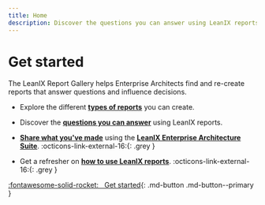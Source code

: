 ```yaml
---
title: Home
description: Discover the questions you can answer using LeanIX reports.
---
```


<!--
??? warning "Alpha"
    This is a work in progress and will probably have broken links, typos and random thoughts scattered across the site.
-->
 
# Get started 

The LeanIX Report Gallery helps Enterprise Architects find and re-create reports that answer questions and influence decisions.


- Explore the different **[types of reports](reports.md)** you can create.

- Discover the **[questions you can answer](questions.md)** using LeanIX reports.

- **[Share what you've made](about/index.md)** using the **[LeanIX Enterprise Architecture Suite](https://www.leanix.net/en/solutions/enterprise-architecture-suite)**. :octicons-link-external-16:{: .grey } 

- Get a refresher on **[how to use LeanIX reports](https://docs.leanix.net/docs/insights-through-reports)**. :octicons-link-external-16:{: .grey } 

[:fontawesome-solid-rocket: &nbsp; Get started](reports.md){: .md-button .md-button--primary }
